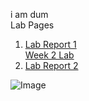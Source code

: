 i am dum<br>
Lab Pages <br>
1. [Lab Report 1](https://benx-64.github.io/cse15l-lab-reports/lab-report-1-week-2.html) <br> [Week 2 Lab](https://benx-64.github.io/cse15l-lab-reports/test.html)
2. [Lab Report 2](https://benx-64.github.io/cse15l-lab-reports/lab-report-2-week-4.html)

![Image](./assets/chikn.jpg)